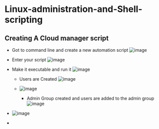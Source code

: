 # Linux-administration-and-Shell-scripting

## Creating A Cloud manager script

- Got to command line and create a new automation script
 ![image](https://github.com/user-attachments/assets/f91e52dc-d389-47b8-82d5-7b55f0ef2faa)

- Enter your script
 ![image](https://github.com/user-attachments/assets/21a0e28e-a269-40f9-9d84-e7907ef668bc)

- Make it executable and run it
  ![image](https://github.com/user-attachments/assets/de95b099-77d4-409d-a1d6-c1855f1a7ce2)

  - Users are Created
    ![image](https://github.com/user-attachments/assets/43763bb8-8bf4-45c2-a7c0-0cd7c36d6b1a)
  - ![image](https://github.com/user-attachments/assets/738bd902-c0b3-46a4-804d-9f8760678b3b)


    - Admin Group created and users are added to the admin group
    ![image](https://github.com/user-attachments/assets/d23e1fe2-cc6d-4b33-b698-27bd8b516a24)

- ![image](https://github.com/user-attachments/assets/8c86584f-1ac2-4537-ba26-cf30c121d367)

- 





